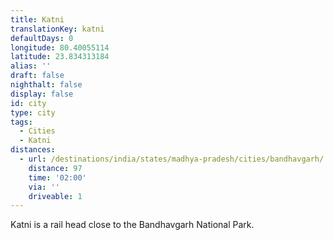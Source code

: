 ```yaml
---
title: Katni
translationKey: katni
defaultDays: 0
longitude: 80.40055114
latitude: 23.834313184
alias: ''
draft: false
nighthalt: false
display: false
id: city
type: city
tags:
  - Cities
  - Katni
distances:
  - url: /destinations/india/states/madhya-pradesh/cities/bandhavgarh/
    distance: 97
    time: '02:00'
    via: ''
    driveable: 1
---
```








Katni is a rail head close to the Bandhavgarh National Park.